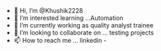 - 👋 Hi, I’m @Khushik2228
- 👀 I’m interested learning  ...Automation
- 🌱 I’m currently working as quality analyst trainee
- 💞️ I’m looking to collaborate on ... testing projects
- 📫 How to reach me ... linkedin - 

<!---
Khushik2228/Khushik2228 is a ✨ special ✨ repository because its `README.md` (this file) appears on your GitHub profile.
You can click the Preview link to take a look at your changes.
--->
